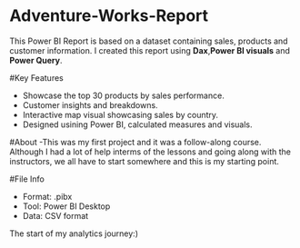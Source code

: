 # Adventure-Works-Report
This Power BI Report is based on a dataset containing sales, products and customer information. I created this report using **Dax**,**Power BI visuals** and **Power Query**.

#Key Features
- Showcase the top 30 products by sales performance.
- Customer insights and breakdowns.
- Interactive map visual showcasing sales by country.
- Designed usining Power BI, calculated measures and visuals.

#About
-This was my first project and it was a follow-along course. Although I had a lot of help interms of the lessons and going along with the instructors, we all have to start somewhere and this is my starting point.

#File Info
- Format: .pibx
- Tool: Power BI Desktop
- Data: CSV format

The start of my analytics journey:)

